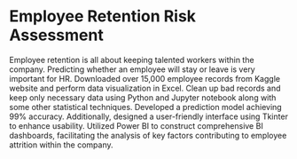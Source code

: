 # Employee Retention Risk Assessment
Employee retention is all about keeping talented workers within the company. Predicting whether an employee will stay or leave is very important for HR.
Downloaded over 15,000 employee records from Kaggle website and perform data visualization in Excel. Clean up bad records and keep only necessary data using Python and Jupyter notebook along with some other statistical techniques.
Developed a prediction model achieving 99% accuracy. Additionally, designed a user-friendly interface using Tkinter to enhance usability.
Utilized Power BI to construct comprehensive BI dashboards, facilitating the analysis of key factors contributing to employee attrition within the company.
